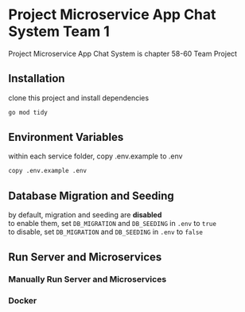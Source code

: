 # Project Microservice App Chat System Team 1

Project Microservice App Chat System is chapter 58-60 Team Project

## Installation
clone this project and install dependencies
```bash
go mod tidy
```

## Environment Variables
within each service folder, copy .env.example to .env
```bash
copy .env.example .env
```

## Database Migration and Seeding
by default, migration and seeding are **disabled**  
to enable them, set ```DB_MIGRATION``` and ```DB_SEEDING``` in ```.env``` to ```true```  
to disable, set ```DB_MIGRATION``` and ```DB_SEEDING``` in ```.env``` to ```false```  

## Run Server and Microservices

### Manually Run Server and Microservices

### Docker




